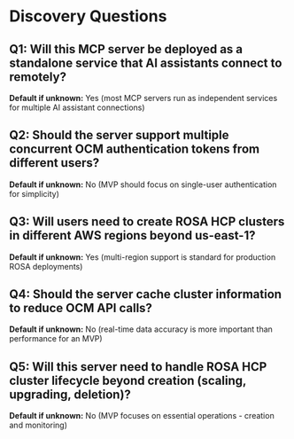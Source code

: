 # Discovery Questions

## Q1: Will this MCP server be deployed as a standalone service that AI assistants connect to remotely?
**Default if unknown:** Yes (most MCP servers run as independent services for multiple AI assistant connections)

## Q2: Should the server support multiple concurrent OCM authentication tokens from different users?
**Default if unknown:** No (MVP should focus on single-user authentication for simplicity)

## Q3: Will users need to create ROSA HCP clusters in different AWS regions beyond us-east-1?
**Default if unknown:** Yes (multi-region support is standard for production ROSA deployments)

## Q4: Should the server cache cluster information to reduce OCM API calls?
**Default if unknown:** No (real-time data accuracy is more important than performance for an MVP)

## Q5: Will this server need to handle ROSA HCP cluster lifecycle beyond creation (scaling, upgrading, deletion)?
**Default if unknown:** No (MVP focuses on essential operations - creation and monitoring)